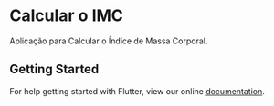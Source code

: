 # Calcular o IMC

Aplicação para Calcular o Índice de Massa Corporal.

## Getting Started

For help getting started with Flutter, view our online
[documentation](https://flutter.io/).
